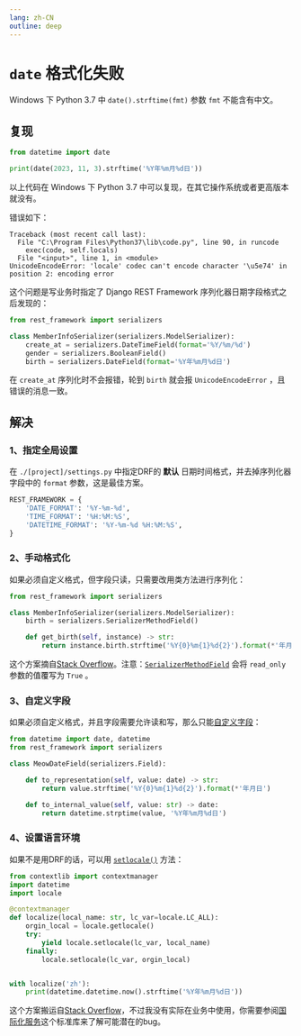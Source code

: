 ```yaml
---
lang: zh-CN
outline: deep
---
```


<script setup lang="ts">
import RevisionInfo from "@/components/RevisionInfo.vue";
</script>

# `date` 格式化失败

<RevisionInfo created="2023-11-14 23:32" :expired="365*3">
Windows 下 Python 3.7 中 <code>date().strftime(fmt)</code> 参数 <code>fmt</code> 不能含有中文。
</RevisionInfo>

## 复现

```python
from datetime import date

print(date(2023, 11, 3).strftime('%Y年%m月%d日'))
```

以上代码在 Windows 下 Python 3.7 中可以复现，在其它操作系统或者更高版本就没有。

错误如下：

```text
Traceback (most recent call last):
  File "C:\Program Files\Python37\lib\code.py", line 90, in runcode
    exec(code, self.locals)
  File "<input>", line 1, in <module>
UnicodeEncodeError: 'locale' codec can't encode character '\u5e74' in position 2: encoding error
```

这个问题是写业务时指定了 Django REST Framework 序列化器日期字段格式之后发现的：

```python
from rest_framework import serializers

class MemberInfoSerializer(serializers.ModelSerializer):
    create_at = serializers.DateTimeField(format='%Y/%m/%d')
    gender = serializers.BooleanField()
    birth = serializers.DateField(format='%Y年%m月%d日')
```

在 `create_at` 序列化时不会报错，轮到 `birth` 就会报 `UnicodeEncodeError` ，且错误的消息一致。

## 解决

### 1、指定全局设置

在 `./[project]/settings.py` 中指定DRF的 **默认** 日期时间格式，并去掉序列化器字段中的 `format` 参数，这是最佳方案。

```python
REST_FRAMEWORK = {
    'DATE_FORMAT': '%Y-%m-%d',
    'TIME_FORMAT': '%H:%M:%S',
    'DATETIME_FORMAT': '%Y-%m-%d %H:%M:%S',
}
```

### 2、手动格式化

如果必须自定义格式，但字段只读，只需要改用类方法进行序列化：

```python
from rest_framework import serializers

class MemberInfoSerializer(serializers.ModelSerializer):
    birth = serializers.SerializerMethodField()

    def get_birth(self, instance) -> str:
        return instance.birth.strftime('%Y{0}%m{1}%d{2}').format(*'年月日')
```

这个方案摘自[Stack Overflow](https://stackoverflow.com/a/16035152)。注意：[`SerializerMethodField`](https://www.django-rest-framework.org/api-guide/fields/#serializermethodfield) 会将 `read_only` 参数的值覆写为 `True` 。

### 3、自定义字段

如果必须自定义格式，并且字段需要允许读和写，那么只能[自定义字段](https://www.django-rest-framework.org/api-guide/fields/#a-basic-custom-field)：

```python
from datetime import date, datetime
from rest_framework import serializers

class MeowDateField(serializers.Field):

    def to_representation(self, value: date) -> str:
        return value.strftime('%Y{0}%m{1}%d{2}').format(*'年月日')

    def to_internal_value(self, value: str) -> date:
        return datetime.strptime(value, '%Y年%m月%d日')
```

### 4、设置语言环境

如果不是用DRF的话，可以用 [`setlocale()`](https://docs.python.org/zh-cn/3.7/library/locale.html#locale.setlocale) 方法：

```python
from contextlib import contextmanager
import datetime
import locale

@contextmanager
def localize(local_name: str, lc_var=locale.LC_ALL):
    orgin_local = locale.getlocale()
    try:
        yield locale.setlocale(lc_var, local_name)
    finally:
        locale.setlocale(lc_var, orgin_local)


with localize('zh'):
    print(datetime.datetime.now().strftime('%Y年%m月%d日'))
```

这个方案搬运自[Stack Overflow](https://stackoverflow.com/a/62790288)，不过我没有实际在业务中使用，你需要参阅[国际化服务](https://docs.python.org/zh-cn/3.7/library/locale.html)这个标准库来了解可能潜在的bug。
